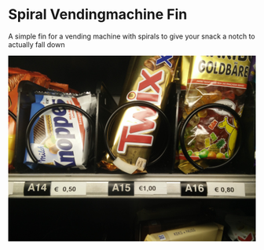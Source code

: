 # Spiral Vendingmachine Fin
A simple fin for a vending machine with spirals to give your snack a notch to actually fall down

![image](https://github.com/gwrx/spiral_vendingmachine_fin/raw/master/IMG_20170603_231814.jpg)
